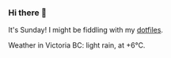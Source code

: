 ### Hi there :wave:

It's Sunday! I might be fiddling with my [dotfiles](https://github.com/bewuethr/dotfiles).

Weather in Victoria BC: light rain, at +6°C.
